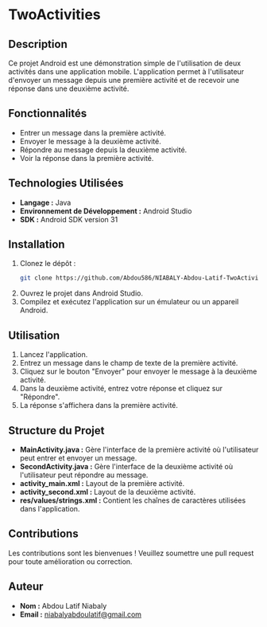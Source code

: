 # TwoActivities

## Description
Ce projet Android est une démonstration simple de l'utilisation de deux activités dans une application mobile. L'application permet à l'utilisateur d'envoyer un message depuis une première activité et de recevoir une réponse dans une deuxième activité.

## Fonctionnalités
- Entrer un message dans la première activité.
- Envoyer le message à la deuxième activité.
- Répondre au message depuis la deuxième activité.
- Voir la réponse dans la première activité.

## Technologies Utilisées
- **Langage :** Java
- **Environnement de Développement :** Android Studio
- **SDK :** Android SDK version 31

## Installation
1. Clonez le dépôt : 
    ```sh
    git clone https://github.com/Abdou586/NIABALY-Abdou-Latif-TwoActivites.git
    ```
2. Ouvrez le projet dans Android Studio.
3. Compilez et exécutez l'application sur un émulateur ou un appareil Android.

## Utilisation
1. Lancez l'application.
2. Entrez un message dans le champ de texte de la première activité.
3. Cliquez sur le bouton "Envoyer" pour envoyer le message à la deuxième activité.
4. Dans la deuxième activité, entrez votre réponse et cliquez sur "Répondre".
5. La réponse s'affichera dans la première activité.

## Structure du Projet
- **MainActivity.java :** Gère l'interface de la première activité où l'utilisateur peut entrer et envoyer un message.
- **SecondActivity.java :** Gère l'interface de la deuxième activité où l'utilisateur peut répondre au message.
- **activity_main.xml :** Layout de la première activité.
- **activity_second.xml :** Layout de la deuxième activité.
- **res/values/strings.xml :** Contient les chaînes de caractères utilisées dans l'application.

## Contributions
Les contributions sont les bienvenues ! Veuillez soumettre une pull request pour toute amélioration ou correction.

## Auteur
- **Nom :** Abdou Latif Niabaly
- **Email :** niabalyabdoulatif@gmail.com

